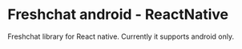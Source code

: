 # Freshchat android - ReactNative
Freshchat library for React native. Currently it supports android only.

